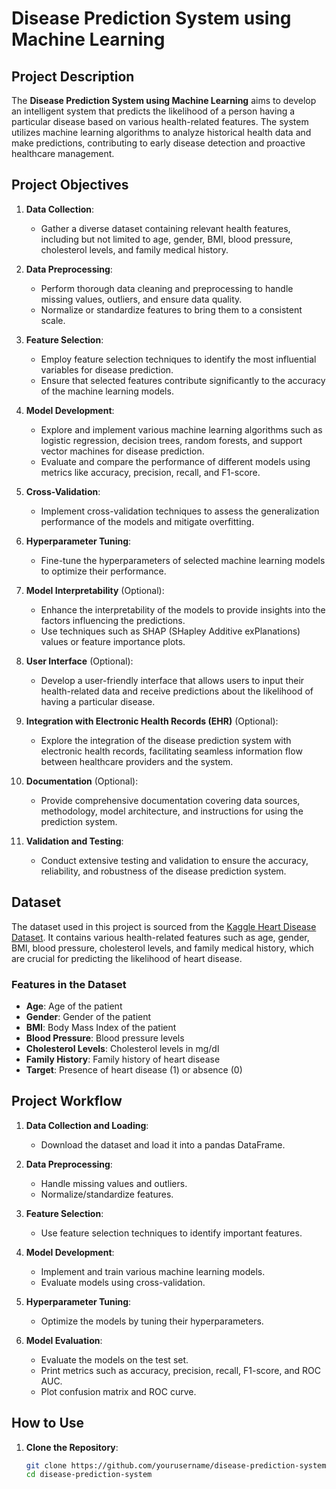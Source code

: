 # Disease Prediction System using Machine Learning

## Project Description

The **Disease Prediction System using Machine Learning** aims to develop an intelligent system that predicts the likelihood of a person having a particular disease based on various health-related features. The system utilizes machine learning algorithms to analyze historical health data and make predictions, contributing to early disease detection and proactive healthcare management.

## Project Objectives

1. **Data Collection**:
   - Gather a diverse dataset containing relevant health features, including but not limited to age, gender, BMI, blood pressure, cholesterol levels, and family medical history.

2. **Data Preprocessing**:
   - Perform thorough data cleaning and preprocessing to handle missing values, outliers, and ensure data quality.
   - Normalize or standardize features to bring them to a consistent scale.

3. **Feature Selection**:
   - Employ feature selection techniques to identify the most influential variables for disease prediction.
   - Ensure that selected features contribute significantly to the accuracy of the machine learning models.

4. **Model Development**:
   - Explore and implement various machine learning algorithms such as logistic regression, decision trees, random forests, and support vector machines for disease prediction.
   - Evaluate and compare the performance of different models using metrics like accuracy, precision, recall, and F1-score.

5. **Cross-Validation**:
   - Implement cross-validation techniques to assess the generalization performance of the models and mitigate overfitting.

6. **Hyperparameter Tuning**:
   - Fine-tune the hyperparameters of selected machine learning models to optimize their performance.

7. **Model Interpretability** (Optional):
   - Enhance the interpretability of the models to provide insights into the factors influencing the predictions.
   - Use techniques such as SHAP (SHapley Additive exPlanations) values or feature importance plots.

8. **User Interface** (Optional):
   - Develop a user-friendly interface that allows users to input their health-related data and receive predictions about the likelihood of having a particular disease.

9. **Integration with Electronic Health Records (EHR)** (Optional):
   - Explore the integration of the disease prediction system with electronic health records, facilitating seamless information flow between healthcare providers and the system.

10. **Documentation** (Optional):
    - Provide comprehensive documentation covering data sources, methodology, model architecture, and instructions for using the prediction system.

11. **Validation and Testing**:
    - Conduct extensive testing and validation to ensure the accuracy, reliability, and robustness of the disease prediction system.

## Dataset

The dataset used in this project is sourced from the [Kaggle Heart Disease Dataset](https://www.kaggle.com/datasets/johnsmith88/heart-disease-dataset). It contains various health-related features such as age, gender, BMI, blood pressure, cholesterol levels, and family medical history, which are crucial for predicting the likelihood of heart disease.

### Features in the Dataset

- **Age**: Age of the patient
- **Gender**: Gender of the patient
- **BMI**: Body Mass Index of the patient
- **Blood Pressure**: Blood pressure levels
- **Cholesterol Levels**: Cholesterol levels in mg/dl
- **Family History**: Family history of heart disease
- **Target**: Presence of heart disease (1) or absence (0)

## Project Workflow

1. **Data Collection and Loading**:
   - Download the dataset and load it into a pandas DataFrame.

2. **Data Preprocessing**:
   - Handle missing values and outliers.
   - Normalize/standardize features.

3. **Feature Selection**:
   - Use feature selection techniques to identify important features.

4. **Model Development**:
   - Implement and train various machine learning models.
   - Evaluate models using cross-validation.

5. **Hyperparameter Tuning**:
   - Optimize the models by tuning their hyperparameters.

6. **Model Evaluation**:
   - Evaluate the models on the test set.
   - Print metrics such as accuracy, precision, recall, F1-score, and ROC AUC.
   - Plot confusion matrix and ROC curve.

## How to Use

1. **Clone the Repository**:
   ```bash
   git clone https://github.com/yourusername/disease-prediction-system.git
   cd disease-prediction-system
